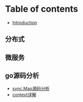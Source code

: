 # Table of contents

* [Introduction](README.md)

## 分布式

## 微服务

## go源码分析

* [sync.Map源码分析](go-yuan-ma-fen-xi/sync.map-yuan-ma-fen-xi.md)
* [context详解](go-yuan-ma-fen-xi/context-xiang-jie.md)

